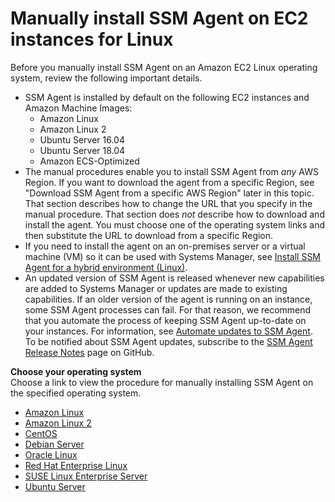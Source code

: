 # Manually install SSM Agent on EC2 instances for Linux<a name="sysman-manual-agent-install"></a>

Before you manually install SSM Agent on an Amazon EC2 Linux operating system, review the following important details\.
+ SSM Agent is installed by default on the following EC2 instances and Amazon Machine Images:
  + Amazon Linux
  + Amazon Linux 2
  + Ubuntu Server 16\.04
  + Ubuntu Server 18\.04
  + Amazon ECS\-Optimized
+ The manual procedures enable you to install SSM Agent from *any* AWS Region\. If you want to download the agent from a specific Region, see "Download SSM Agent from a specific AWS Region" later in this topic\. That section describes how to change the URL that you specify in the manual procedure\. That section does *not* describe how to download and install the agent\. You must choose one of the operating system links and then substitute the URL to download from a specific Region\.
+ If you need to install the agent on an on\-premises server or a virtual machine \(VM\) so it can be used with Systems Manager, see [Install SSM Agent for a hybrid environment \(Linux\)](sysman-install-managed-linux.md)\.
+ An updated version of SSM Agent is released whenever new capabilities are added to Systems Manager or updates are made to existing capabilities\. If an older version of the agent is running on an instance, some SSM Agent processes can fail\. For that reason, we recommend that you automate the process of keeping SSM Agent up\-to\-date on your instances\. For information, see [Automate updates to SSM Agent](ssm-agent-automatic-updates.md)\. To be notified about SSM Agent updates, subscribe to the [SSM Agent Release Notes](https://github.com/aws/amazon-ssm-agent/blob/master/RELEASENOTES.md) page on GitHub\.

**Choose your operating system**  
Choose a link to view the procedure for manually installing SSM Agent on the specified operating system\. 
+ [Amazon Linux](agent-install-al.md)
+ [Amazon Linux 2](agent-install-al2.md)
+ [CentOS](agent-install-centos.md)
+ [Debian Server](agent-install-deb.md)
+ [Oracle Linux](agent-install-oracle.md)
+ [Red Hat Enterprise Linux](agent-install-rhel.md)
+ [SUSE Linux Enterprise Server](agent-install-sles.md)
+ [Ubuntu Server](agent-install-ubuntu.md)